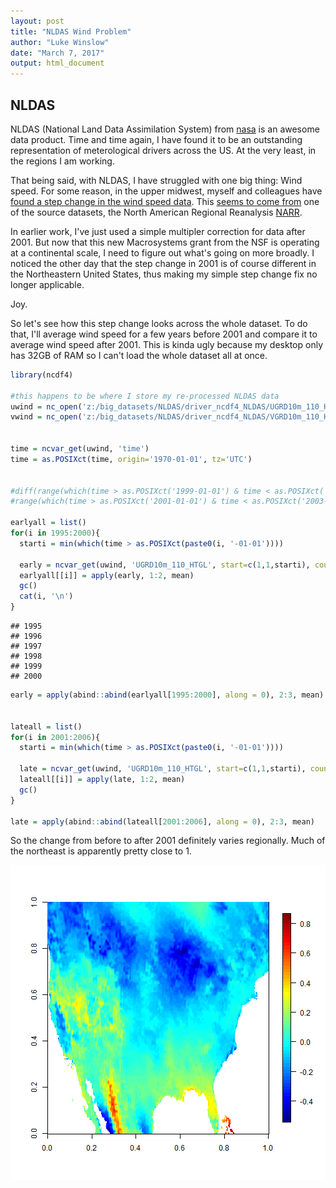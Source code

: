 ```yaml
---
layout: post
title: "NLDAS Wind Problem"
author: "Luke Winslow"
date: "March 7, 2017"
output: html_document
---
```


## NLDAS

NLDAS (National Land Data Assimilation System) from [nasa](https://ldas.gsfc.nasa.gov/nldas/) is an awesome data product. 
Time and time again, I have found it to be an outstanding representation of meterological drivers across the US. At the very 
least, in the regions I am working. 

That being said, with NLDAS, I have struggled with one big thing: Wind speed. For some reason, in the upper midwest, myself and colleagues
have [found a step change in the wind speed data](https://github.com/USGS-R/mda.lakes/issues/70). This [seems to come
from](https://github.com/USGS-R/mda.lakes/issues/72) one of the source datasets, the North American Regional Reanalysis
[NARR](https://www.esrl.noaa.gov/psd/data/gridded/data.narr.html).

In earlier work, I've just used a simple multipler correction for data after 2001. But now that this new Macrosystems grant
from the NSF is operating at a continental scale, I need to figure out what's going on more broadly. I noticed the other
day that the step change in 2001 is of course different in the Northeastern United States, thus making my simple 
step change fix no longer applicable. 

Joy. 

So let's see how this step change looks across the whole dataset. To do that, I'll average wind speed for a few years before 2001 and 
compare it to average wind speed after 2001. This is kinda ugly because my desktop only has 32GB of RAM so I can't load the whole dataset
all at once. 



```r
library(ncdf4)

#this happens to be where I store my re-processed NLDAS data
uwind = nc_open('z:/big_datasets/NLDAS/driver_ncdf4_NLDAS/UGRD10m_110_HTGL.nc4')
vwind = nc_open('z:/big_datasets/NLDAS/driver_ncdf4_NLDAS/VGRD10m_110_HTGL.nc4')


time = ncvar_get(uwind, 'time')
time = as.POSIXct(time, origin='1970-01-01', tz='UTC')


#diff(range(which(time > as.POSIXct('1999-01-01') & time < as.POSIXct('2000-01-01'))))
#range(which(time > as.POSIXct('2001-01-01') & time < as.POSIXct('2003-01-01')))

earlyall = list()
for(i in 1995:2000){
  starti = min(which(time > as.POSIXct(paste0(i, '-01-01'))))
  
  early = ncvar_get(uwind, 'UGRD10m_110_HTGL', start=c(1,1,starti), count=c(464,224,8757))
  earlyall[[i]] = apply(early, 1:2, mean)
  gc()
  cat(i, '\n')
}
```

```
## 1995 
## 1996 
## 1997 
## 1998 
## 1999 
## 2000
```

```r
early = apply(abind::abind(earlyall[1995:2000], along = 0), 2:3, mean)


lateall = list()
for(i in 2001:2006){
  starti = min(which(time > as.POSIXct(paste0(i, '-01-01'))))
  
  late = ncvar_get(uwind, 'UGRD10m_110_HTGL', start=c(1,1,starti), count=c(464,224,8757))
  lateall[[i]] = apply(late, 1:2, mean)
  gc()
}

late = apply(abind::abind(lateall[2001:2006], along = 0), 2:3, mean)
```


So the change from before to after 2001 definitely varies regionally. Much of the northeast is apparently pretty close to 1. 


![plot of chunk plot](figure/plot-1.png)
